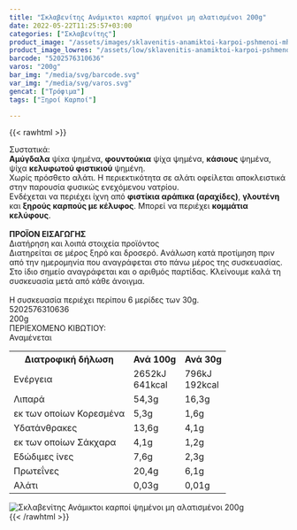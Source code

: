 ```yaml
---
title: "Σκλαβενίτης Ανάμικτοι καρποί ψημένοι μη αλατισμένοι 200g"
date: 2022-05-22T11:25:57+03:00
categories: ["Σκλαβενίτης"]
product_image: "/assets/images/sklavenitis-anamiktoi-karpoi-pshmenoi-mh-alatismenoi-200g.jpg"
product_image_lowres: "/assets/low/sklavenitis-anamiktoi-karpoi-pshmenoi-mh-alatismenoi-200g.jpg"
barcode: "5202576310636"
varos: "200g"
bar_img: "/media/svg/barcode.svg"
var_img: "/media/svg/varos.svg"
gencat: ["Τρόφιμα"]
tags: ["Ξηροί Καρποί"]

---
```

{{< rawhtml >}}

<div class="sload464"><div class="product"><div id="sistatika">Συστατικά:</div><div class="alltext"><b>Αμύγδαλα</b> ψίxα ψημένα, <b>φουντούκια</b> ψίχα ψημένα, <b>κάσιους</b> ψημένα, ψίχα <b>κελυφωτού φιστικιού</b> ψημένη.<br>Χωρίς πρόσθετο αλάτι. Η περιεκτικότητα σε αλάτι οφείλεται αποκλειστικά στην παρουσία φυσικώς ενεχόμενου νατρίου.<br>Ενδέχεται να περιέχει ίχνη από <b>φιστίκια αράπικα (αραχίδες)</b>, <b>γλουτένη</b> και <b>ξηρούς καρπούς με κέλυφος</b>. Μπορεί να περιέχει <b>κομμάτια κελύφους</b>.<br><br><b>ΠΡΟΪΟΝ ΕΙΣΑΓΩΓΗΣ</b></div><div id="loipa">Διατήρηση και λοιπά στοιχεία προϊόντος</div><div class="alltext">Διατηρείται σε μέρος ξηρό και δροσερό. Aνάλωση κατά προτίμηση πριν από την ημερομηνία που αναγράφεται στο πάνω μέρος της συσκευασίας. Στο ίδιο σημείο αναγράφεται και ο αριθμός παρτίδας. Κλείνουμε καλά τη συσκευασία μετά από κάθε άνοιγμα.<br><br>Η συσκευασία περιέχει περίπου 6 μερίδες των 30g.</div><div id="barcode"><div id="barimage1"></div><span id="bartext">5202576310636</span></div><div id="varos"><div id="varosimage1"></div><span id="varostext">200g</span></div><div id="kivotio">ΠΕΡΙΕΧΟΜΕΝΟ ΚΙΒΩΤΙΟΥ:<br>Αναμένεται</div><div class="tabout"><table id="diatable"><tbody><tr><th>Διατροφική δήλωση</th><th>Ανά 100g</th><th>Ανά 30g</th></tr><tr><td class="texr2">Ενέργεια</td><td class="texr">2652kJ<br>641kcal</td><td class="texr">796kJ<br>192kcal</td></tr><tr><td class="texr2">Λιπαρά</td><td class="texr">54,3g</td><td class="texr">16,3g</td></tr><tr><td class="gray">εκ των οποίων Κορεσµένα</td><td class="gray2">5,3g</td><td class="gray2">1,6g</td></tr><tr><td class="texr2">Yδατάνθρακες</td><td class="texr">13,6g</td><td class="texr">4,1g</td></tr><tr><td class="gray">εκ των οποίων Σάκχαρα</td><td class="gray2">4,1g</td><td class="gray2">1,2g</td></tr><tr><td class="texr2">Eδώδιμες ίνες</td><td class="texr">7,6g</td><td class="texr">2,3g</td></tr><tr><td class="texr2">Πρωτεΐνες</td><td class="texr">20,4g</td><td class="texr">6,1g</td></tr><tr><td class="texr2">Αλάτι</td><td class="texr">0,03g</td><td class="texr">0,01g</td></tr></tbody></table></div><div class="keno"></div><div class="pimg"><img alt="Σκλαβενίτης Ανάμικτοι καρποί ψημένοι μη αλατισμένοι 200g" title="Σκλαβενίτης Ανάμικτοι καρποί ψημένοι μη αλατισμένοι 200g" src="/assets/images/sklavenitis-anamiktoi-karpoi-pshmenoi-mh-alatismenoi-200g.jpg"></div></div></div>
{{< /rawhtml >}}


